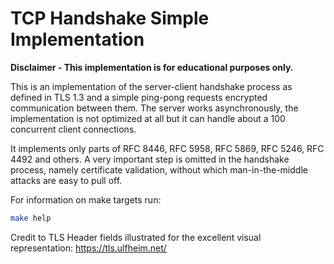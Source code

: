 # TCP Handshake Simple Implementation

**Disclaimer - This implementation is for educational purposes only.**

This is an implementation of the server-client handshake process as defined in TLS 1.3 and a simple ping-pong requests
encrypted communication between them. The server works asynchronously, the implementation is not optimized at all but it
can handle about a 100 concurrent client connections.

It implements only parts of RFC 8446, RFC 5958, RFC 5869, RFC 5246, RFC 4492 and others.
A very important step is omitted in the handshake process, namely certificate validation, without which
man-in-the-middle attacks are easy to pull off.

For information on make targets run:
```bash
make help
```

Credit to TLS Header fields illustrated for the excellent visual representation: https://tls.ulfheim.net/